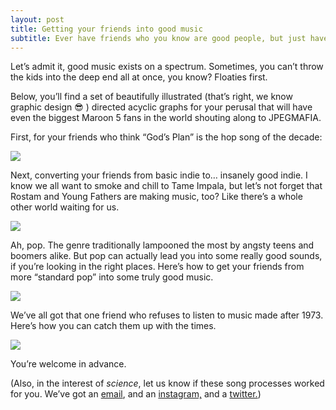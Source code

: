 ```yaml
---
layout: post
title: Getting your friends into good music
subtitle: Ever have friends who you know are good people, but just have unforgivably trash music taste? This is the post that will help you show those sinners the light. 
---
```


Let’s admit it, good music exists on a spectrum. Sometimes, you can’t throw the kids into the deep end all at once, you know? Floaties first. 

Below, you’ll find a set of beautifully illustrated (that’s right, we know graphic design 😎 ) directed acyclic graphs for your perusal that will have even the biggest Maroon 5 fans in the world shouting along to JPEGMAFIA. 

First, for your friends who think “God’s Plan” is the hop song of the decade:

![](https://paper-attachments.dropbox.com/s_542E134660E32A6501F6CB6B49C016EA2A414412431C68B3BBFB638248532036_1590880983853_basic+hip+hop.png)


Next, converting your friends from basic indie to… insanely good indie. I know we all want to smoke and chill to Tame Impala, but let’s not forget that Rostam and Young Fathers are making music, too? Like there’s a whole other world waiting for us. 

![](https://paper-attachments.dropbox.com/s_542E134660E32A6501F6CB6B49C016EA2A414412431C68B3BBFB638248532036_1590880984053_basic+indie.png)


Ah, pop. The genre traditionally lampooned the most by angsty teens and boomers alike. But pop can actually lead you into some really good sounds, if you’re looking in the right places. Here’s how to get your friends from more “standard pop” into some truly good music. 

![](https://paper-attachments.dropbox.com/s_542E134660E32A6501F6CB6B49C016EA2A414412431C68B3BBFB638248532036_1590880984482_basic+pop.png)


We’ve all got that one friend who refuses to listen to music made after 1973. Here’s how you can catch them up with the times. 

![](https://paper-attachments.dropbox.com/s_542E134660E32A6501F6CB6B49C016EA2A414412431C68B3BBFB638248532036_1590881137969_basic+old+music.png)


You’re welcome in advance. 

(Also, in the interest of *science*, let us know if these song processes worked for you. We’ve got an [email](mailto:musicalculinarists@gmail.com), and an [instagram,](https://www.instagram.com/musicalculinarists/) and a [twitter.](https://twitter.com/theculinarity))

